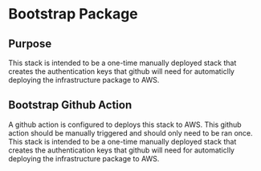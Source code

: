# Bootstrap Package

## Purpose

This stack is intended to be a one-time manually deployed stack that creates the authentication keys that github will need for automaticlly deploying the infrastructure package to AWS.

## Bootstrap Github Action

A github action is configured to deploys this stack to AWS. This github action should be manually triggered and should only need to be ran once. This stack is intended to be a one-time manually deployed stack that creates the authentication keys that github will need for automaticlly deploying the infrastructure package to AWS.
